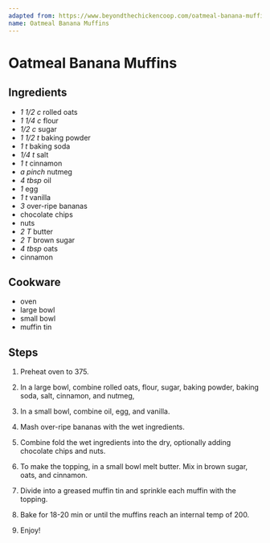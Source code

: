 ```yaml
---
adapted from: https://www.beyondthechickencoop.com/oatmeal-banana-muffins/#recipe
name: Oatmeal Banana Muffins
---
```


# Oatmeal Banana Muffins

## Ingredients

- *1 1/2 c* rolled oats
- *1 1/4 c* flour
- *1/2 c* sugar
- *1 1/2 t* baking powder
- *1 t* baking soda
- *1/4 t* salt
- *1 t* cinnamon
- *a pinch* nutmeg
- *4 tbsp* oil
- *1* egg
- *1 t* vanilla
- *3* over-ripe bananas
- chocolate chips
- nuts
- *2 T* butter
- *2 T* brown sugar
- *4 tbsp* oats
- cinnamon

## Cookware

- oven
- large bowl
- small bowl
- muffin tin

## Steps

1. Preheat oven to 375.

2. In a large bowl, combine rolled oats, flour, sugar, baking powder, baking
soda, salt, cinnamon, and nutmeg,

3. In a small bowl, combine oil, egg, and vanilla.

4. Mash over-ripe bananas with the wet ingredients.

5. Combine fold the wet ingredients into the dry, optionally adding chocolate
chips and nuts.

6. To make the topping, in a small bowl melt butter. Mix in brown sugar, oats,
and cinnamon.

7. Divide into a greased muffin tin and sprinkle each muffin with the topping.

8. Bake for 18-20 min or until the muffins reach an internal temp of 200.

9. Enjoy!

